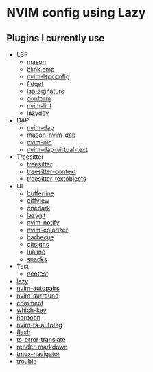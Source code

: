 # NVIM config using Lazy

## Plugins I currently use
- LSP
    - [mason](https://github.com/williamboman/mason.nvim)
    - [blink.cmp](https://github.com/saghen/blink.cmp)
    - [nvim-lspconfig](https://github.com/neovim/nvim-lspconfig)
    - [fidget](https://github.com/j-hui/fidget.nvim)
    - [lsp_signature](https://github.com/ray-x/lsp_signature.nvim)
    - [conform](https://github.com/stevearc/conform.nvim)
    - [nvim-lint](https://github.com/mfussenegger/nvim-lint)
    - [lazydev](https://github.com/folke/lazydev.nvim)
- DAP
    - [nvim-dap](https://github.com/mfussenegger/nvim-dap)
    - [mason-nvim-dap](https://github.com/jay-babu/mason-nvim-dap.nvim)
    - [nvim-nio](https://github.com/nvim-neotest/nvim-nio)
    - [nvim-dap-virtual-text](https://github.com/theHamsta/nvim-dap-virtual-text)
- Treesitter
    - [treesitter](https://github.com/nvim-treesitter/nvim-treesitter)
    - [treesitter-context](https://github.com/nvim-treesitter/nvim-treesitter-context)
    - [treesitter-textobjects](https://github.com/nvim-treesitter/nvim-treesitter-textobjects)
- UI
    - [bufferline](https://github.com/akinsho/bufferline.nvim)
    - [diffview](https://github.com/sindrets/diffview.nvim)
    - [onedark](https://github.com/navarasu/onedark.nvim)
    - [lazygit](https://github.com/jesseduffield/lazygit)
    - [nvim-notify](https://github.com/rcarriga/nvim-notify)
    - [nvim-colorizer](https://github.com/norcalli/nvim-colorizer.lua)
    - [barbecue](https://github.com/utilyre/barbecue.nvim)
    - [gitsigns](https://github.com/lewis6991/gitsigns.nvim)
    - [lualine](https://github.com/nvim-lualine/lualine.nvim)
    - [snacks](https://github.com/folke/snacks.nvim)
- Test
    - [neotest](https://github.com/nvim-neotest/neotest)
- [lazy](https://github.com/folke/lazy.nvim)
- [nvim-autopairs](https://github.com/windwp/nvim-autopairs)
- [nvim-surround](https://github.com/kylechui/nvim-surround)
- [comment](https://github.com/numToStr/Comment.nvim)
- [which-key](https://github.com/folke/which-key.nvim)
- [harpoon](https://github.com/ThePrimeagen/harpoon)
- [nvim-ts-autotag](https://github.com/windwp/nvim-ts-autotag)
- [flash](https://github.com/folke/flash.nvim)
- [ts-error-translate](https://github.com/dmmulroy/ts-error-translator.nvim)
- [render-markdown](https://github.com/MeanderingProgrammer/render-markdown.nvim)
- [tmux-navigator](https://github.com/christoomey/vim-tmux-navigator)
- [trouble](https://github.com/folke/trouble.nvim)
